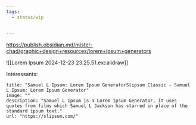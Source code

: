 ```yaml
---
tags:
  - status/wip


---
```



https://publish.obsidian.md/mister-chad/graphic+design+resources/lorem+ipsum+generators

![[Lorem Ipsum  2024-12-23 23.25.51.excalidraw]]



Intéressants: 

```embed
title: "Samuel L Ipsum: Lorem Ipsum GeneratorSlipsum Classic - Samuel L Ipsum: Lorem Ipsum Generator"
image: ""
description: "Samuel L Ipsum is a Lorem Ipsum Generator, it uses quotes from films which Samuel L Jackson has starred in place of the standard ipsum text."
url: "https://slipsum.com/"
```


